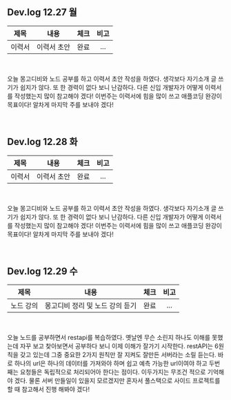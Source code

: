 ## Dev.log 12.27 월

  |제목|내용|체크|비고|
|:------:|:------:|:------:|:------:|
|이력서|이력서 초안|완료|...|

<br />

오늘 몽고디비와 노드 공부를 하고 이력서 초안 작성을 하였다. 생각보다 자기소개 글 쓰기가 쉽지가 않다. 또 한 경력이 없다 보니 난감하다. 다른 신입 개발자가 어떻게 이력서를 작성했는지 많이 참고해야 겠다! 이번주는 이력서에 힘을 많이 쓰고 애플코딩 완강이 목표이다! 알차게 마지막 주를 보내야 겠다!

<br />

## Dev.log 12.28 화

  |제목|내용|체크|비고|
|:------:|:------:|:------:|:------:|
|이력서|이력서 초안|완료|...|

<br />

오늘 몽고디비와 노드 공부를 하고 이력서 초안 작성을 하였다. 생각보다 자기소개 글 쓰기가 쉽지가 않다. 또 한 경력이 없다 보니 난감하다. 다른 신입 개발자가 어떻게 이력서를 작성했는지 많이 참고해야 겠다! 이번주는 이력서에 힘을 많이 쓰고 애플코딩 완강이 목표이다! 알차게 마지막 주를 보내야 겠다!

<br />

## Dev.log 12.29 수

  |제목|내용|체크|비고|
|:------:|:------:|:------:|:------:|
|노드 강의|몽고디비 정리 및 노드 강의 듣기|완료|...|

<br />

오늘 노드를 공부하면서 restapi를 복습하였다. 옛날엔 무슨 소린지 하나도 이해를 못했는데 자꾸 보고 찾아보면서 공부하다 보니 이제 이해가 잘가기 시작한다. restAPI는 6원칙을 갖고 있는데 그중 중요한 2가지 원칙만 잘 지켜도 잘만든 서버라는 소릴 듣는다. 바로 하나의 url은 하나의 데이터를 가져와야 하며 쉽고 예측 가능한 url이여야 하고 두번째는 요청들은 독립적으로 처리되어아 한다는 점이다. 이두가지는 무조건 적으로 기억해야 겠다. 물론 서버 만들일이 있을지 모르겠지만 혼자서 풀스택으로 사이드 프로젝트를 할 때 참고해서 진행 해봐야 겠다! 

<br />